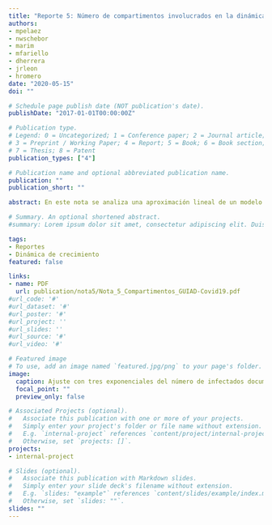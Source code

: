 ```yaml
---
title: "Reporte 5: Número de compartimentos involucrados en la dinámica del COVID-19 en Uruguay"
authors:
- mpelaez
- nwschebor
- marim
- mfariello
- dherrera
- jrleon
- hromero
date: "2020-05-15"
doi: ""

# Schedule page publish date (NOT publication's date).
publishDate: "2017-01-01T00:00:00Z"

# Publication type.
# Legend: 0 = Uncategorized; 1 = Conference paper; 2 = Journal article;
# 3 = Preprint / Working Paper; 4 = Report; 5 = Book; 6 = Book section;
# 7 = Thesis; 8 = Patent
publication_types: ["4"]

# Publication name and optional abbreviated publication name.
publication: ""
publication_short: ""

abstract: En este nota se analiza una aproximación lineal de un modelo compartimental SEIR (Susceptible, Expuestos, Infectados, Recuperados) considerando los Infectados separados en dos compartimentos (Documentados y No Documentados). Esta aproximación (justificada por el bajo número de infectados registrados en Uruguay) permite de manera sencilla analizar el comportamiento de la cantidad de infectados. En particular, se pueden resolver explícitamente las ecuaciones involucradas y se obtienen soluciones que se expresan mediante combinaciones lineales de exponenciales. Se realiza un ajuste a los datos de Uruguay mediante un método de regresión no lineal. Este análisis brinda una explicación alternativa a las analizadas anteriormente para el crecimiento sub-exponencial de la epidemia observado en nuestro país. Finalmente se plantean hipótesis para la predicción y monitoreo de la epidemia. [Descargar reporte completo (PDF)](Nota_5_Compartimentos_GUIAD-Covid19.pdf)

# Summary. An optional shortened abstract.
#summary: Lorem ipsum dolor sit amet, consectetur adipiscing elit. Duis posuere tellus ac convallis placerat. Proin tincidunt magna sed ex sollicitudin condimentum.

tags:
- Reportes
- Dinámica de crecimiento
featured: false

links:
- name: PDF
  url: publication/nota5/Nota_5_Compartimentos_GUIAD-Covid19.pdf
#url_code: '#'
#url_dataset: '#'
#url_poster: '#'
#url_project: ''
#url_slides: ''
#url_source: '#'
#url_video: '#'

# Featured image
# To use, add an image named `featured.jpg/png` to your page's folder. 
image:
  caption: Ajuste con tres exponenciales del número de infectados documentados
  focal_point: ""
  preview_only: false

# Associated Projects (optional).
#   Associate this publication with one or more of your projects.
#   Simply enter your project's folder or file name without extension.
#   E.g. `internal-project` references `content/project/internal-project/index.md`.
#   Otherwise, set `projects: []`.
projects:
- internal-project

# Slides (optional).
#   Associate this publication with Markdown slides.
#   Simply enter your slide deck's filename without extension.
#   E.g. `slides: "example"` references `content/slides/example/index.md`.
#   Otherwise, set `slides: ""`.
slides: ""
---
```



